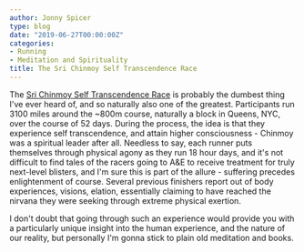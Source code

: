 ```yaml
---
author: Jonny Spicer
type: blog
date: "2019-06-27T00:00:00Z"
categories:
- Running
- Meditation and Spirituality
title: The Sri Chinmoy Self Transcendence Race
---
```

The [Sri Chinmoy Self Transcendence Race](https://3100.srichinmoyraces.org/) is probably the dumbest thing I've ever heard of,
and so naturally also one of the greatest. Participants run 3100 miles around the ~800m course, naturally a block in Queens, NYC,
over the course of 52 days. During the process, the idea is that they experience self transcendence, and attain higher consciousness -
Chinmoy was a spiritual leader after all. Needless to say, each runner puts themselves through physical agony as they run 18 hour days,
and it's not difficult to find tales of the racers going to A&E to receive treatment for truly next-level blisters, and I'm sure this
is part of the allure - suffering precedes enlightenment of course. Several previous finishers report out of body experiences, visions,
elation, essentially claiming to have reached the nirvana they were seeking through extreme physical exertion.

I don't doubt that going through such an experience would provide you with a particularly unique insight into the human experience, and
the nature of our reality, but personally I'm gonna stick to plain old meditation and books.
